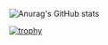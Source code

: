 ![Anurag's GitHub stats](https://github-readme-stats.vercel.app/api?username=shoober420&show_icons=true&theme=dark)

[![trophy](https://github-profile-trophy.vercel.app/?username=shoober420&theme=onedark)](https://github.com/ryo-ma/github-profile-trophy)
